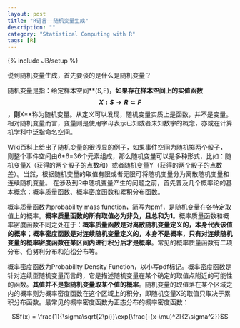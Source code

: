 ```yaml
---
layout: post
title: "R语言——随机变量生成"
description: ""
category: "Statistical Computing with R"
tags: [R]
---
```

{% include JB/setup %}

<script type="text/javascript" src="http://cdn.mathjax.org/mathjax/latest/MathJax.js?config=TeX-AMS-MML_HTMLorMML"></script>
<script src="https://google-code-prettify.googlecode.com/svn/loader/run_prettify.js"></script>

说到随机变量生成，首先要谈的是什么是随机变量？

随机变量是指：给定样本空间**(S,F)**，如果存在样本空间上的实值函数$$X: S \rightarrow  R\subset F$$，则**X**称为随机变量。从定义可以发现，随机变量实质上是函数，并不是变量。相对随机变量而言，变量则是使用字母表示已知或者未知数字的概念，亦或在计算机学科中泛指命名空间。

Wiki百科上给出了随机变量的很浅显的例子，如果事件空间为随机掷两个骰子，则整个事件空间由6*6=36个元素组成，那么随机变量可以是多种形式，比如：随机变量X（获得的两个骰子的点数和）或者随机变量Y（获得的两个骰子的点数差）。当然，根据随机变量的取值有限或者无限可将随机变量分为离散随机变量和连续随机变量。
在涉及到R中随机变量产生的问题之前，首先普及几个概率论的基本概念：概率质量函数、概率密度函数和累积分布函数。

概率质量函数为probability mass function，简写为pmf，是随机变量在各特定取值上的概率。**概率质量函数的所有取值必为非负，且总和为1**。概率质量函数和概率密度函数不同之处在于：**概率质量函数是对离散随机变量定义的，本身代表该值的概率；概率密度函数是对连续随机变量定义的，本身不是概率，只有对连续随机变量的概率密度函数在某区间内进行积分后才是概率**。常见的概率质量函数有二项分布、伯努利分布和泊松分布等。

概率密度函数为Probability Density Function，以小写pdf标记。概率密度函数是针对连续型随机变量而言的，它是描述随机变量在某个确定的取值点附近的可能性的函数。**其值并不是指随机变量取某个值的概率**。随机变量的取值落在某个区域之内的概率则为概率密度函数在这个区域上的积分，即随机变量X的取值只取决于累积分布函数。最常见的概率密度函数为正态分布的概率密度函数：

$$f(x) = \frac{1}{\sigma\sqrt{2\pi}}\exp{\frac{-(x-\mu)^2}{2\sigma^2}}$$
